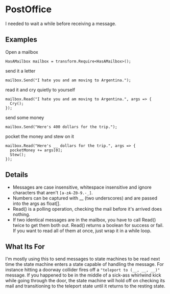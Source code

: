 PostOffice
==========

I needed to wait a while before receiving a message.

Examples
--------

Open a mailbox

    HasAMailbox mailbox = transform.Require<HasAMailbox>();
    
send it a letter

    mailbox.Send("I hate you and am moving to Argentina.");
    
read it and cry quietly to yourself

    mailbox.Read("I hate you and am moving to Argentina.", args => {
      Cry();
    });
    
send some money

    mailbox.Send("Here's 400 dollars for the trip.");

pocket the money and stew on it

    mailbox.Read("Here's __ dollars for the trip.", args => {
      pocketMoney += args[0];
      Stew();
    });

Details
-------

 * Messages are case insensitive, whitespace insensitive and ignore characters that aren't `[a-zA-Z0-9.-_]`.
 * Numbers can be captured with __ (two underscores) and are passed into the args as float[].
 * Read() is a polling operation, checking the mail before it's arrived does nothing.
 * If two identical messages are in the mailbox, you have to call Read() twice to get them both out.
   Read() returns a boolean for success or fail. If you want to read all of them at once, just wrap it in a while loop.

What Its For
------------

I'm mostly using this to send messages to state machines to be read next time
the state machine enters a state capable of handling the message. For instance
hitting a doorway collider fires off a `"teleport to (__, __, __)"` message. If you
happened to be in the middle of a sick-ass whirlwind kick while going through the
door, the state machine will hold off on checking its mail and transitioning to the
teleport state until it returns to the resting state.
